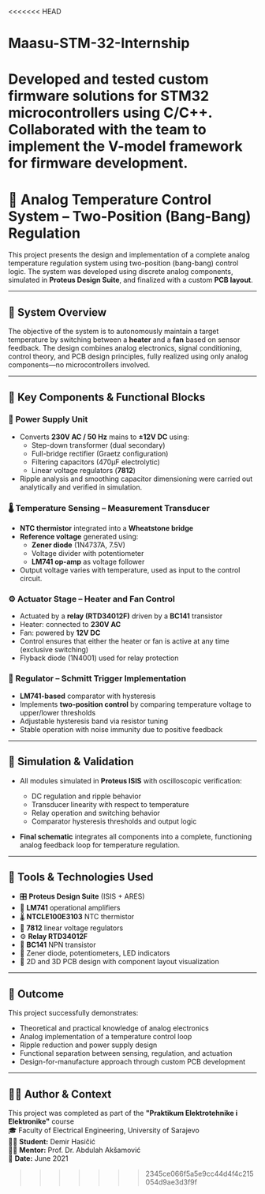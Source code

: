 <<<<<<< HEAD
# Maasu-STM-32-Internship
Developed and tested custom firmware solutions for STM32 microcontrollers using C/C++. Collaborated with the team to implement the V-model framework for firmware development.
=======
# 🔧 Analog Temperature Control System – Two-Position (Bang-Bang) Regulation

This project presents the design and implementation of a complete analog temperature regulation system using two-position (bang-bang) control logic. The system was developed using discrete analog components, simulated in **Proteus Design Suite**, and finalized with a custom **PCB layout**.

---

## 📐 System Overview

The objective of the system is to autonomously maintain a target temperature by switching between a **heater** and a **fan** based on sensor feedback. The design combines analog electronics, signal conditioning, control theory, and PCB design principles, fully realized using only analog components—no microcontrollers involved.

---

## 🧩 Key Components & Functional Blocks

### 🔌 Power Supply Unit
- Converts **230V AC / 50 Hz** mains to **±12V DC** using:
  - Step-down transformer (dual secondary)
  - Full-bridge rectifier (Graetz configuration)
  - Filtering capacitors (470µF electrolytic)
  - Linear voltage regulators (**7812**)
- Ripple analysis and smoothing capacitor dimensioning were carried out analytically and verified in simulation.

### 🌡️ Temperature Sensing – Measurement Transducer
- **NTC thermistor** integrated into a **Wheatstone bridge**
- **Reference voltage** generated using:
  - **Zener diode** (1N4737A, 7.5V)
  - Voltage divider with potentiometer
  - **LM741 op-amp** as voltage follower
- Output voltage varies with temperature, used as input to the control circuit.

### ⚙️ Actuator Stage – Heater and Fan Control
- Actuated by a **relay (RTD34012F)** driven by a **BC141** transistor
- Heater: connected to **230V AC**
- Fan: powered by **12V DC**
- Control ensures that either the heater or fan is active at any time (exclusive switching)
- Flyback diode (1N4001) used for relay protection

### 🧠 Regulator – Schmitt Trigger Implementation
- **LM741-based** comparator with hysteresis
- Implements **two-position control** by comparing temperature voltage to upper/lower thresholds
- Adjustable hysteresis band via resistor tuning
- Stable operation with noise immunity due to positive feedback

---

## 🧪 Simulation & Validation

- All modules simulated in **Proteus ISIS** with oscilloscopic verification:
  - DC regulation and ripple behavior
  - Transducer linearity with respect to temperature
  - Relay operation and switching behavior
  - Comparator hysteresis thresholds and output logic

- **Final schematic** integrates all components into a complete, functioning analog feedback loop for temperature regulation.

---

## 🧾 Tools & Technologies Used

- 🎛️ **Proteus Design Suite** (ISIS + ARES)
- 🧠 **LM741** operational amplifiers
- 🌡️ **NTCLE100E3103** NTC thermistor
- 🔌 **7812** linear voltage regulators
- ⚙️ **Relay RTD34012F**
- 🧲 **BC141** NPN transistor
- 🔩 Zener diode, potentiometers, LED indicators
- 🧾 2D and 3D PCB design with component layout visualization

---

## 🎯 Outcome

This project successfully demonstrates:

- Theoretical and practical knowledge of analog electronics
- Analog implementation of a temperature control loop
- Ripple reduction and power supply design
- Functional separation between sensing, regulation, and actuation
- Design-for-manufacture approach through custom PCB development

---

## 🧑‍🔬 Author & Context

This project was completed as part of the **"Praktikum Elektrotehnike i Elektronike"** course  
🎓 Faculty of Electrical Engineering, University of Sarajevo  
🧑‍🎓 **Student:** Demir Hasičić  
🧑‍🏫 **Mentor:** Prof. Dr. Abdulah Akšamović  
📅 **Date:** June 2021  
>>>>>>> 2345ce066f5a5e9cc44d4f4c215054d9ae3d3f9f
